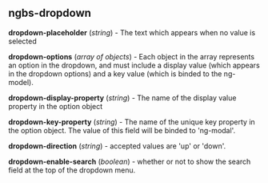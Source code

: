 ## ngbs-dropdown

**dropdown-placeholder** (*string*) - The text which appears when no value is selected

**dropdown-options** (*array of objects*) - Each object in the array represents an option in the dropdown, and must include a display value (which appears in the dropdown options) and a key value (which is binded to the ng-model).

**dropdown-display-property** (*string*) - The name of the display value property in the option object

**dropdown-key-property** (*string*) - The name of the unique key property in the option object. The value of this field will be binded to 'ng-modal'.

**dropdown-direction** (*string*) - accepted values are 'up' or 'down'.

**dropdown-enable-search** (*boolean*) - whether or not to show the search field at the top of the dropdown menu.